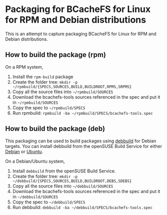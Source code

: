 # Packaging for BCacheFS for Linux for RPM and Debian distributions

This is an attempt to capture packaging BCacheFS for Linux for RPM and Debian distributions.

## How to build the package (rpm)

On a RPM system,

1. Install the `rpm-build` package
2. Create the folder tree: `mkdir -p ~/rpmbuild/{SPECS,SOURCES,BUILD,BUILDROOT,RPMS,SRPMS}`
3. Copy all the source files into `~/rpmbuild/SOURCES`
4. Download the bcachefs-tools sources referenced in the spec and put it in `~/rpmbuild/SOURCES`
5. Copy the spec to `~/rpmbuild/SPECS`
6. Run rpmbuild: `rpmbuild -ba ~/rpmbuild/SPECS/bcachefs-tools.spec`

## How to build the package (deb)

This packaging can be used to build packages using [debbuild](https://github.com/debbuild/debbuild) for Debian targets.
You can install debbuild from the openSUSE Build Service for either [Debian](https://software.opensuse.org//download.html?project=Debian%3Adebbuild&package=debbuild) or [Ubuntu](https://software.opensuse.org//download.html?project=Ubuntu%3Adebbuild&package=debbuild).

On a Debian/Ubuntu system,

1. Install `debbuild` from the openSUSE Build Service.
2. Create the folder tree: `mkdir -p ~/debbuild/{SPECS,SOURCES,BUILD,BUILDROOT,DEBS,SDEBS}`
3. Copy all the source files into `~/debbuild/SOURCES`
4. Download the bcachefs-tools sources referenced in the spec and put it in `~/debbuild/SOURCES`
5. Copy the spec to `~/debbuild/SPECS`
6. Run debbuild: `debbuild -ba ~/debbuild/SPECS/bcachefs-tools.spec`
